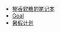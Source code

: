
- [椰香软糖的笔记本](https://www.withoutfire.top)
- [Goal](./note/planandsummary/plan/梦想.html) 
- [暑假计划](./note/planandsummary/plan/大四前暑假计划.html)
